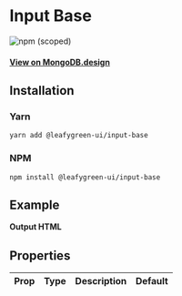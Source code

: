 
# Input Base

![npm (scoped)](https://img.shields.io/npm/v/@leafygreen-ui/input-base.svg)
#### [View on MongoDB.design](https://www.mongodb.design/component/input-base/example/)

## Installation

### Yarn

```shell
yarn add @leafygreen-ui/input-base
```

### NPM

```shell
npm install @leafygreen-ui/input-base
```

## Example

**Output HTML**

## Properties

| Prop | Type | Description | Default |
| ---- | ---- | ----------- | ------- |

